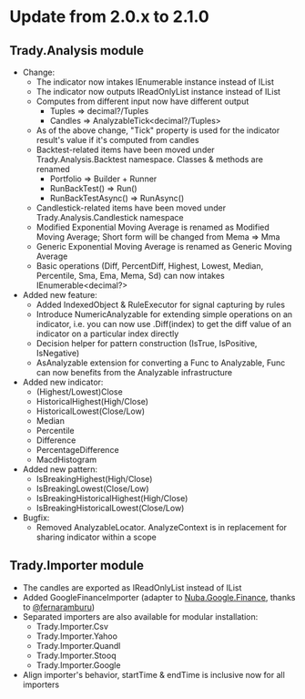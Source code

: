 # Update from 2.0.x to 2.1.0

## Trady.Analysis module
* Change: 
    * The indicator now intakes IEnumerable<T> instance instead of IList<T>
    * The indicator now outputs IReadOnlyList<T> instance instead of IList<T>
    * Computes from different input now have different output 
        * Tuples => decimal?/Tuples 
        * Candles => AnalyzableTick\<decimal?/Tuples>
    * As of the above change, "Tick" property is used for the indicator result's value if it's computed from candles
    * Backtest-related items have been moved under Trady.Analysis.Backtest namespace. Classes & methods are renamed
        * Portfolio => Builder + Runner
        * RunBackTest() => Run()
        * RunBackTestAsync() => RunAsync()
    * Candlestick-related items have been moved under Trady.Analysis.Candlestick namespace
    * Modified Exponential Moving Average is renamed as Modified Moving Average; Short form will be changed from Mema => Mma
    * Generic Exponential Moving Average is renamed as Generic Moving Average
    * Basic operations (Diff, PercentDiff, Highest, Lowest, Median, Percentile, Sma, Ema, Mema, Sd) can now intakes IEnumerable\<decimal?>
* Added new feature: 
    * Added IndexedObject & RuleExecutor for signal capturing by rules
    * Introduce NumericAnalyzable for extending simple operations on an indicator, i.e. you can now use .Diff(index) to get the diff value of an indicator on a particular index directly
    * Decision helper for pattern construction (IsTrue, IsPositive, IsNegative)
    * AsAnalyzable extension for converting a Func to Analyzable, Func can now benefits from the Analyzable infrastructure
* Added new indicator: 
    * (Highest/Lowest)Close
    * HistoricalHighest(High/Close)
    * HistoricalLowest(Close/Low)
    * Median
    * Percentile
    * Difference
    * PercentageDifference
    * MacdHistogram
* Added new pattern: 
    * IsBreakingHighest(High/Close)
    * IsBreakingLowest(Close/Low)
    * IsBreakingHistoricalHighest(High/Close)
    * IsBreakingHistoricalLowest(Close/Low) 
* Bugfix: 
    * Removed AnalyzableLocator. AnalyzeContext is in replacement for sharing indicator within a scope

## Trady.Importer module
* The candles are exported as IReadOnlyList<Candle> instead of IList<Candle>
* Added GoogleFinanceImporter (adapter to [Nuba.Google.Finance](https://github.com/nubasoftware/Nuba.Finance.Google), thanks to [@fernaramburu](https://github.com/fernaramburu))
* Separated importers are also available for modular installation:
    * Trady.Importer.Csv
    * Trady.Importer.Yahoo
    * Trady.Importer.Quandl
    * Trady.Importer.Stooq
    * Trady.Importer.Google
* Align importer's behavior, startTime & endTime is inclusive now for all importers
